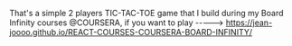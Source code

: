 That's a simple 2 players TIC-TAC-TOE game that I build during my Board Infinity courses @COURSERA, if you want to play -----> https://jean-joooo.github.io/REACT-COURSES-COURSERA-BOARD-INFINITY/
